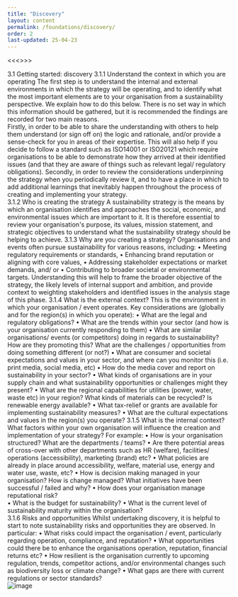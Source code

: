 ```yaml
---
title: "Discovery"
layout: content
permalink: /foundations/discovery/
order: 2
last-updated: 25-04-23
---
```


<<<<Draft content>>>>

3.1	Getting started: discovery
3.1.1	Understand the context in which you are operating
The first step is to understand the internal and external environments in which the strategy will be operating, and to identify what the most important elements are to your organisation from a sustainability perspective.  We explain how to do this below.   There is no set way in which this information should be gathered, but it is recommended the findings are recorded for two main reasons.  
Firstly, in order to be able to share the understanding with others to help them understand (or sign off on) the logic and rationale, and/or provide a sense-check for you in areas of their expertise.  This will also help if you decide to follow a standard such as ISO14001 or ISO20121 which require organisations to be able to demonstrate how they arrived at their identified issues (and that they are aware of things such as relevant legal/ regulatory obligations).  Secondly, in order to review the considerations underpinning the strategy when you periodically review it, and to have a place in which to add additional learnings that inevitably happen throughout the process of creating and implementing your strategy.  
3.1.2	Who is creating the strategy
A sustainability strategy is the means by which an organisation identifies and approaches the social, economic, and environmental issues which are important to it.  It is therefore essential to review your organisation's purpose, its values, mission statement, and strategic objectives to understand what the sustainability strategy should be helping to achieve.
3.1.3	Why are you creating a strategy?
Organisations and events often pursue sustainability for various reasons, including:
•	Meeting regulatory requirements or standards,
•	Enhancing brand reputation or aligning with core values,
•	Addressing stakeholder expectations or market demands, and/ or
•	Contributing to broader societal or environmental targets.
Understanding this will help to frame the broader objective of the strategy, the likely levels of internal support and ambition, and provide context to weighting stakeholders and identified issues in the analysis stage of this phase.
3.1.4	What is the external context?
This is the environment in which your organisation / event operates.  Key considerations are (globally and for the region(s) in which you operate):
•	What are the legal and regulatory obligations?
•	What are the trends within your sector (and how is your organisation currently responding to them)
•	What are similar organisations/ events (or competitors) doing in regards to sustainability?  How are they promoting this?  What are the challenges / opportunities from doing something different (or not?)
•	What are consumer and societal expectations and values in your sector, and where can you monitor this (i.e. print media, social media, etc)
•	How do the media cover and report on sustainability in your sector?
•	What kinds of organisations are in your supply chain and what sustainability opportunities or challenges might they present?
•	What are the regional capabilities for utilities (power, water, waste etc) in your region?  What kinds of materials can be recycled?  Is renewable energy available?
•	What tax-relief or grants are available for implementing sustainability measures?
•	What are the cultural expectations and values in the region(s) you operate?
3.1.5	What is the internal context?
What factors within your own organisation will influence the creation and implementation of your strategy?  For example:
•	How is your organisation structured?  What are the departments / teams?
•	Are there potential areas of cross-over with other departments such as HR (welfare), facilities/ operations (accessibility), marketing (brand) etc?
•	What policies are already in place around accessibility, welfare, material use, energy and water use, waste, etc?
•	How is decision making managed in your organisation?  How is change managed?  What initiatives have been successful / failed and why?
•	How does your organisation manage reputational risk?  
•	What is the budget for sustainability?
•	What is the current level of sustainability maturity within the organisation?  
3.1.6	Risks and opportunities
Whilst undertaking discovery, it is helpful to start to note sustainability risks and opportunities they are observed.  In particular:
•	What risks could impact the organisation / event, particularly regarding operation, compliance, and reputation?
•	What opportunities could there be to enhance the organisations operation, reputation, financial returns etc?
•	How resilient is the organisation currently to upcoming regulation, trends, competitor actions, and/or environmental changes such as biodiversity loss or climate change?
•	What gaps are there with current regulations or sector standards?  
![image](https://github.com/user-attachments/assets/76fe20f4-1532-4c3b-a81a-b3418cba3de4)

